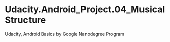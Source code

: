 # Udacity.Android_Project.04_MusicalStructure
 
Udacity, Android Basics by Google Nanodegree Program


